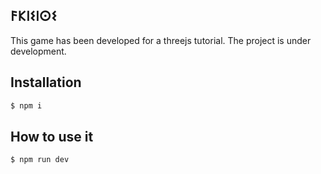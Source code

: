 ## 𐌅𐌊𐌉𐌔𐌉𐌏𐌔

This game has been developed for a threejs tutorial.
The project is under development.

## Installation
```sh
$ npm i
```

## How to use it
```sh
$ npm run dev

```
